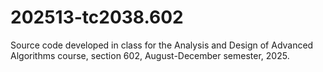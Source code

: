 # 202513-tc2038.602
Source code developed in class for the Analysis and Design of Advanced Algorithms course, section 602, August-December semester, 2025.

